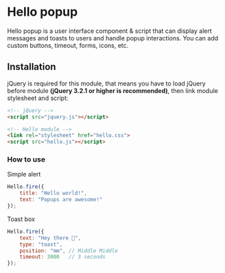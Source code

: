 # Hello popup
Hello popup is a user interface component & script that can display alert messages and toasts to users and handle popup interactions. You can add custom buttons, timeout, forms, icons, etc.

## Installation
jQuery is required for this module, that means you have to load jQuery before module **(jQuery 3.2.1 or higher is recommended)**, then link module stylesheet and script:

```html
<!-- jQuery -->
<script src="jquery.js"></script>

<!-- Hello module -->
<link rel="stylesheet" href="hello.css">
<script src="hello.js"></script>
```

### How to use
Simple alert
```javascript
Hello.fire({
    title: "Hello world!",
    text: "Popups are awesome!"
});
```

Toast box
```javascript
Hello.fire({
    text: "Hey there 👋",
    type: "toast",
    position: "mm", // Middle Middle
    timeout: 3000   // 3 seconds
});
```
